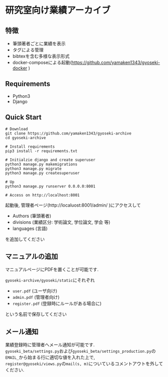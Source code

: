 # 研究室向け業績アーカイブ
## 特徴
- 筆頭著者ごとに業績を表示
- タグによる管理
- bibtexを含む多様な表示形式
- docker-composeによる起動(https://github.com/yamaken1343/gyoseki-docker )

## Requirements
- Python3
- Django

## Quick Start
```
# Download
git clone https://github.com/yamaken1343/gyoseki-archive
cd gyoseki-archive

# Install requirements
pip3 install -r requirements.txt

# Initialzie django and create superuser
python3 manage.py makemigrations
python3 manage.py migrate
python3 manage.py createsuperuser

# Up
python3 manage.py runserver 0.0.0.0:8001

# Access on http://localhost:8001
```
起動後, 管理者ページ(http://localuost:8001/admin/ )にアクセスして
- Authors (筆頭著者)
- divisions (業績区分: 学術論文, 学位論文, 学会 等)
- languages (言語)

を追加してください

## マニュアルの追加
マニュアルページにPDFを置くことが可能です.
  
`gyoseki-archive/gyoseki/static`にそれぞれ
- `user.pdf` (ユーザ向け)
- `admin.pdf` (管理者向け)
- `register.pdf` (登録時にルールがある場合に)

という名前で保存してください

## メール通知
業績登録時に管理者へメール通知が可能です.  
`gyoseki_beta/settings.py`および`gyoseki_beta/settings_production.py`の`EMAIL_`から始まる行に適切な値を入れた上で,   
`register@gyoseki/views.py`の`mail(s, m)`についているコメントアウトを外してください.
